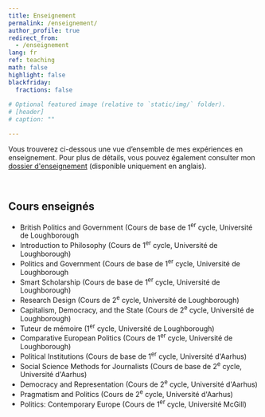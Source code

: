 ```yaml
---
title: Enseignement
permalink: /enseignement/
author_profile: true
redirect_from:
  - /enseignement
lang: fr
ref: teaching
math: false
highlight: false
blackfriday:
  fractions: false
  
# Optional featured image (relative to `static/img/` folder).
# [header]
# caption: ""

---
```


Vous trouverez ci-dessous une vue d’ensemble de mes expériences en enseignement. Pour plus de détails, vous pouvez également consulter mon [dossier d'enseignement](https://anthonykevins.github.io/files/Teaching_Portfolio.pdf) (disponible uniquement en anglais).

&nbsp;

## Cours enseignés

- British Politics and Government (Cours de base de 1<sup>er</sup> cycle, Université de Loughborough
- Introduction to Philosophy (Cours de 1<sup>er</sup> cycle, Université de Loughborough)
- Politics and Government (Cours de base de 1<sup>er</sup> cycle, Université de Loughborough
- Smart Scholarship (Cours de base de 1<sup>er</sup> cycle, Université de Loughborough)
- Research Design (Cours de 2<sup>e</sup> cycle, Université de Loughborough)
- Capitalism, Democracy, and the State (Cours de 2<sup>e</sup> cycle, Université de Loughborough)
- Tuteur de mémoire (1<sup>er</sup> cycle, Université de Loughborough)
- Comparative European Politics (Cours de 1<sup>er</sup> cycle, Université de Loughborough)
- Political Institutions (Cours de base de 1<sup>er</sup> cycle, Université d'Aarhus)
- Social Science Methods for Journalists (Cours de base de 2<sup>e</sup> cycle, Université d'Aarhus)
- Democracy and Representation (Cours de 2<sup>e</sup> cycle, Université d'Aarhus)
- Pragmatism and Politics (Cours de 2<sup>e</sup> cycle, Université d'Aarhus)
- Politics: Contemporary Europe (Cours de 1<sup>er</sup> cycle, Université McGill)

